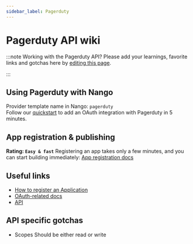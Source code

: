 ```yaml
---
sidebar_label: Pagerduty
---
```


# Pagerduty API wiki

:::note Working with the Pagerduty API?
Please add your learnings, favorite links and gotchas here by [editing this page](https://github.com/nangohq/nango/tree/master/docs/docs/providers/pagerduty.md).

:::

## Using Pagerduty with Nango

Provider template name in Nango: `pagerduty`  
Follow our [quickstart](../quickstart.md) to add an OAuth integration with Pagerduty in 5 minutes.

## App registration & publishing

**Rating: `Easy & fast`**
Registering an app takes only a few minutes, and you can start building immediately: [App registration docs](https://developer.pagerduty.com/docs/dd91fbd09a1a1-register-an-app)



## Useful links

- [How to register an Application](https://developer.pagerduty.com/docs/dd91fbd09a1a1-register-an-app)
- [OAuth-related docs](https://developer.pagerduty.com/docs/dd91fbd09a1a1-register-an-app)
- [API](https://developer.pagerduty.com/docs/ZG9jOjExMDI5NTUw-rest-api-v2-overview)


## API specific gotchas
- Scopes Should be either read or write
